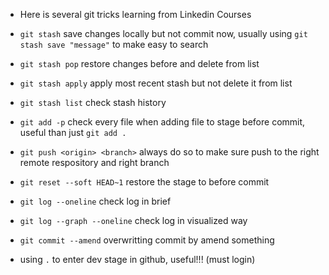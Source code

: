 - Here is several git tricks learning from Linkedin Courses
- `git stash` save changes locally but not commit now, usually using `git stash save "message"` to make easy to search
- `git stash pop` restore changes before and delete from list
- `git stash apply` apply most recent stash but not delete it from list
- `git stash list` check stash history

- `git add -p` check every file when adding file to stage before commit, useful than just `git add .`
- `git push <origin> <branch>` always do so to make sure push to the right remote respository and right branch

- `git reset --soft HEAD~1` restore the stage to before commit

- `git log --oneline` check log in brief
- `git log --graph --oneline` check log in visualized way

- `git commit --amend` overwritting commit by amend something

- using `.` to enter dev stage in github, useful!!! (must login)
